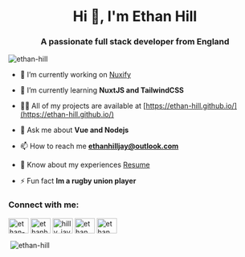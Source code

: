 <h1 align="center">Hi 👋, I'm Ethan Hill</h1>
<h3 align="center">A passionate full stack developer from England</h3>

<p align="left"> <img src="https://komarev.com/ghpvc/?username=ethan-hill&label=Profile%20views&color=a647e6&style=flat" alt="ethan-hill" /> </p>

- 🔭 I’m currently working on [Nuxify](https://github.com/Ethan-Hill/Nuxify)

- 🌱 I’m currently learning **NuxtJS and TailwindCSS**

- 👨‍💻 All of my projects are available at [https://ethan-hill.github.io/](https://ethan-hill.github.io/)

- 💬 Ask me about **Vue and Nodejs**

- 📫 How to reach me **ethanhilljay@outlook.com**

- 📄 Know about my experiences [Resume](https://www.scribd.com/document/489295012/CV)

- ⚡ Fun fact **Im a rugby union player**

<h3 align="left">Connect with me:</h3>
<p align="left">
<a href="https://codepen.io/ethan-hill" target="blank"><img align="center" src="https://cdn.jsdelivr.net/npm/simple-icons@3.0.1/icons/codepen.svg" alt="ethan-hill" height="30" width="40" /></a>
<a href="https://dev.to/ethanhill" target="blank"><img align="center" src="https://cdn.jsdelivr.net/npm/simple-icons@3.0.1/icons/dev-dot-to.svg" alt="ethanhill" height="30" width="40" /></a>
<a href="https://twitter.com/hilly_jay" target="blank"><img align="center" src="https://cdn.jsdelivr.net/npm/simple-icons@3.0.1/icons/twitter.svg" alt="hilly_jay" height="30" width="40" /></a>
<a href="https://linkedin.com/in/ethan hill" target="blank"><img align="center" src="https://cdn.jsdelivr.net/npm/simple-icons@3.0.1/icons/linkedin.svg" alt="ethan hill" height="30" width="40" /></a>
<a href="https://codesandbox.com/ethan hill" target="blank"><img align="center" src="https://cdn.jsdelivr.net/npm/simple-icons@3.0.1/icons/codesandbox.svg" alt="ethan hill" height="30" width="40" /></a>
</p>

<p>&nbsp;<img align="center" src="https://github-readme-stats.vercel.app/api?username=ethan-hill&show_icons=true&theme=dark&locale=en" alt="ethan-hill" /></p>
